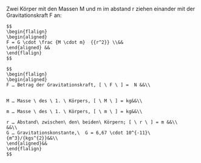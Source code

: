 
Zwei Körper mit den Massen M und m im abstand r ziehen einander mit der Gravitationskraft F an:

```ad-formel
$$
\begin{flalign}
\begin{aligned}
F = G \cdot \frac {M \cdot m}  {{r^2}} \\&& 
\end{aligned} &&
\end{flalign}
$$

$$
\begin{flalign}
\begin{aligned}
F … Betrag der Gravitationskraft, [ \ F \ ] =  N &&\\


M … Masse \ des \ 1. \ Körpers, [ \ M \ ] = kg&&\\

m … Masse \ des \ 1. \ Körpers, [ \ m \ ] = kg&&\\

r … Abstand\ zwischen\ den\ beiden\ Körpern; [ \ r \ ] = m &&\\
&&\\
G … Gravitationskonstante,\  G = 6,67 \cdot 10^{-11}\   {m^3}/{kgs^{2}}&&\\
\end{aligned}&&
\end{flalign}
$$
```
